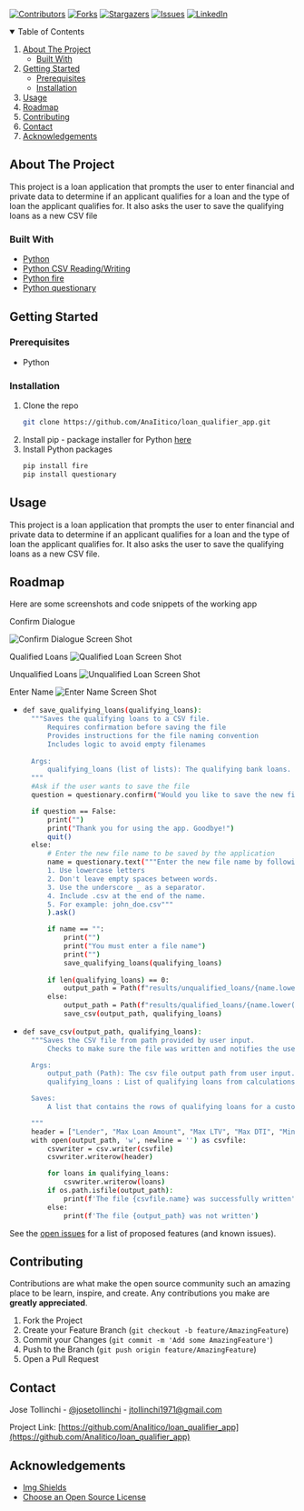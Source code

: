 
<!-- Find and Replace All [repo_name] -->
<!-- Replace [product-screenshot] [product-url] -->
<!-- Other Badgets https://naereen.github.io/badges/ -->
[![Contributors][contributors-shield]][contributors-url]
[![Forks][forks-shield]][forks-url]
[![Stargazers][stars-shield]][stars-url]
[![Issues][issues-shield]][issues-url]
[![LinkedIn][linkedin-shield]][linkedin-url]
<!-- [![License][license-shield]][license-url] -->


<!-- TABLE OF CONTENTS -->
<details open="open">
  <summary>Table of Contents</summary>
  <ol>
    <li>
      <a href="#about-the-project">About The Project</a>
      <ul>
        <li><a href="#built-with">Built With</a></li>
      </ul>
    </li>
    <li>
      <a href="#getting-started">Getting Started</a>
      <ul>
        <li><a href="#prerequisites">Prerequisites</a></li>
        <li><a href="#installation">Installation</a></li>
      </ul>
    </li>
    <li><a href="#usage">Usage</a></li>
    <li><a href="#roadmap">Roadmap</a></li>
    <li><a href="#contributing">Contributing</a></li>
	<!-- <li><a href="#license">License</a></li> -->
    <li><a href="#contact">Contact</a></li>
    <li><a href="#acknowledgements">Acknowledgements</a></li>
  </ol>
</details>

<!-- ABOUT THE PROJECT -->
## About The Project

This project is a loan application that prompts the user to enter financial and private data to determine if an applicant qualifies for a loan and the type of loan the applicant qualifies for. It also asks the user to save the qualifying loans as a new CSV file

### Built With

<!-- This section should list any major frameworks that you built your project using. Leave any add-ons/plugins for the acknowledgements section. Here are a few examples. -->

* [Python](https://www.python.org/)
* [Python CSV Reading/Writing](https://docs.python.org/3/library/csv.html)
* [Python fire](https://pypi.org/project/fire/)
* [Python questionary](https://pypi.org/project/questionary/)

<!-- GETTING STARTED -->
## Getting Started

<!-- This is an example of how you may give instructions on setting up your project locally. To get a local copy up and running follow these simple example steps. -->

### Prerequisites

<!-- This is an example of how to list things you need to use the software and how to install them. -->
* Python

### Installation

1. Clone the repo
   ```sh
   git clone https://github.com/AnaIitico/loan_qualifier_app.git
   ```
2. Install pip - package installer for Python
   [here](https://pip.pypa.io/en/stable/installation/)
3. Install Python packages
   ```sh
   pip install fire
   pip install questionary
   ```

<!-- USAGE EXAMPLES -->
## Usage

<!-- Use this space to show useful examples of how a project can be used. Additional screenshots, code examples and demos work well in this space. You may also link to more resources. -->
This project is a loan application that prompts the user to enter financial and private data to determine if an applicant qualifies for a loan and the type of loan the applicant qualifies for. It also asks the user to save the qualifying loans as a new CSV file.

<!-- ROADMAP -->
## Roadmap

Here are some screenshots and code snippets of the working app

Confirm Dialogue

![Confirm Dialogue Screen Shot][confirm-screenshot]


Qualified Loans
![Qualified Loan Screen Shot][qualifiedloan-screenshot]


Unqualified Loans
![Unqualified Loan Screen Shot][unqualifiedloan-screenshot]


Enter Name
![Enter Name Screen Shot][entername-screenshot]

* 
  ```sh
  def save_qualifying_loans(qualifying_loans):
    """Saves the qualifying loans to a CSV file.
        Requires confirmation before saving the file
        Provides instructions for the file naming convention
        Includes logic to avoid empty filenames
        
    Args:
        qualifying_loans (list of lists): The qualifying bank loans.
    """
    #Ask if the user wants to save the file
    question = questionary.confirm("Would you like to save the new file?").ask()

    if question == False:
        print("")
        print("Thank you for using the app. Goodbye!")
        quit()
    else:
        # Enter the new file name to be saved by the application
        name = questionary.text("""Enter the new file name by following these rules:
        1. Use lowercase letters
        2. Don't leave empty spaces between words.
        3. Use the underscore _ as a separator.
        4. Include .csv at the end of the name.
        5. For example: john_doe.csv"""
        ).ask()

        if name == "":
            print("")
            print("You must enter a file name")
            print("")
            save_qualifying_loans(qualifying_loans)
        
        if len(qualifying_loans) == 0:
            output_path = Path(f"results/unqualified_loans/{name.lower()}")
        else:
            output_path = Path(f"results/qualified_loans/{name.lower()}")
            save_csv(output_path, qualifying_loans)
   ```

* 
  ```sh
  def save_csv(output_path, qualifying_loans):
    """Saves the CSV file from path provided by user input.
        Checks to make sure the file was written and notifies the user

    Args:
        output_path (Path): The csv file output path from user input.
        qualifying_loans : List of qualifying loans from calculations.

    Saves:
        A list that contains the rows of qualifying loans for a customer.

    """
    header = ["Lender", "Max Loan Amount", "Max LTV", "Max DTI", "Min Credit Score", "Interest Rate"]
    with open(output_path, 'w', newline = '') as csvfile:
        csvwriter = csv.writer(csvfile)
        csvwriter.writerow(header)

        for loans in qualifying_loans:
            csvwriter.writerow(loans)
        if os.path.isfile(output_path):
            print(f'The file {csvfile.name} was successfully written')
        else:
            print(f'The file {output_path} was not written')
  ```

See the [open issues](https://github.com/AnaIitico/loan_qualifier_app/issues) for a list of proposed features (and known issues).

<!-- CONTRIBUTING -->
## Contributing

Contributions are what make the open source community such an amazing place to be learn, inspire, and create. Any contributions you make are **greatly appreciated**.

1. Fork the Project
2. Create your Feature Branch (`git checkout -b feature/AmazingFeature`)
3. Commit your Changes (`git commit -m 'Add some AmazingFeature'`)
4. Push to the Branch (`git push origin feature/AmazingFeature`)
5. Open a Pull Request

<!-- LICENSE -->
<!-- ## License

Distributed under the MIT License. See `LICENSE` for more information.
 -->

<!-- CONTACT -->
## Contact

Jose Tollinchi - [@josetollinchi][linkedin-url] - jtollinchi1971@gmail.com

Project Link: [https://github.com/AnaIitico/loan_qualifier_app](https://github.com/AnaIitico/loan_qualifier_app)

<!-- ACKNOWLEDGEMENTS -->
## Acknowledgements

* [Img Shields](https://shields.io)
* [Choose an Open Source License](https://choosealicense.com)

<!-- MARKDOWN LINKS & IMAGES -->
<!-- https://www.markdownguide.org/basic-syntax/#reference-style-links -->
[contributors-shield]: https://img.shields.io/github/contributors/AnaIitico/loan_qualifier_app.svg?style=for-the-badge
[contributors-url]: https://github.com/AnaIitico/loan_qualifier_app/graphs/contributors
[forks-shield]: https://img.shields.io/github/forks/AnaIitico/loan_qualifier_app.svg?style=for-the-badge
[forks-url]: https://github.com/AnaIitico/loan_qualifier_app/network/members
[stars-shield]: https://img.shields.io/github/stars/AnaIitico/loan_qualifier_app.svg?style=for-the-badge
[stars-url]: https://github.com/AnaIitico/loan_qualifier_app/stargazers
[issues-shield]: https://img.shields.io/github/issues/AnaIitico/loan_qualifier_app/network/members?style=for-the-badge
[issues-url]: https://github.com/AnaIitico/loan_qualifier_app/issues
<!-- [license-shield]: 
[license-url]:  -->
[linkedin-shield]: https://img.shields.io/badge/-LinkedIn-black.svg?style=for-the-badge&logo=linkedin&colorB=555
[linkedin-url]: https://www.linkedin.com/in/josetollinchi/
[confirm-screenshot]: /images/confirm.JPG
[qualifiedloan-screenshot]: /images/qualified_loan.JPG
[unqualifiedloan-screenshot]: /images/unqualified_loan.JPG
[entername-screenshot]: /images/enter_name.JPG